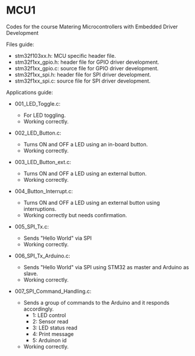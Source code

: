# MCU1
Codes for the course Matering Microcontrollers with Embedded Driver Development

Files guide:
- stm32f103xx.h: MCU specific header file.
- stm32f1xx_gpio.h: header file for GPIO driver development.
- stm32f1xx_gpio.c: source file for GPIO driver development.
- stm32f1xx_spi.h: header file for SPI driver development.
- stm32f1xx_spi.c: source file for SPI driver development.

Applications guide:
- 001_LED_Toggle.c: 
  - For LED toggling.
  - Working correctly.
 
- 002_LED_Button.c:
  - Turns ON and OFF a LED using an in-board button.
  - Working correctly.
 
- 003_LED_Button_ext.c:
  - Turns ON and OFF a LED using an external button.
  - Working correctly.
  
- 004_Button_Interrupt.c:
  - Turns ON and OFF a LED using an external button using interruptions.
  - Working correctly but needs confirmation.
 
- 005_SPI_Tx.c:
  - Sends "Hello World" via SPI
  - Working correctly.
  
- 006_SPI_Tx_Arduino.c:
  - Sends "Hello World" via SPI using STM32 as master and Arduino as slave.
  - Working correctly.
    
- 007_SPI_Command_Handling.c:
  - Sends a group of commands to the Arduino and it responds accordingly.
    - 1: LED control
    - 2: Sensor read
    - 3: LED status read
    - 4: Print message
    - 5: Arduinon id
  - Working correctly.
  
  


